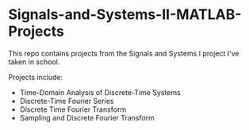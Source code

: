 # Signals-and-Systems-II-MATLAB-Projects

This repo contains projects from the Signals and Systems I project I've taken in school.

Projects include:
- Time-Domain Analysis of Discrete-Time Systems
- Discrete-Time Fourier Series
- Discrete Time Fourier Transform
- Sampling and Discrete Fourier Transform
